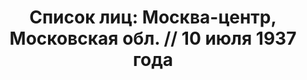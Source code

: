 ---
title: 'Список лиц: Москва-центр, Московская обл. // 10 июля 1937 года'
description: РГАСПИ, ф.17, оп.171, дело 410, лист 49
images:
- /disk/pictures/v02/17-171-410-049.jpg
- /disk/pictures/v02/17-171-410-050.jpg
- /disk/pictures/v02/17-171-410-051.jpg
- /disk/pictures/v02/17-171-410-052.jpg
- /disk/pictures/v02/17-171-410-053.jpg
- /disk/pictures/v02/17-171-410-054.jpg
---